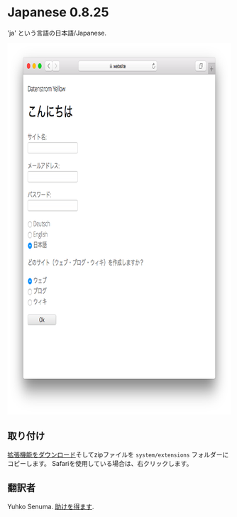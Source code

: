Japanese 0.8.25
===============
'ja' という言語の日本語/Japanese.

<p align="center"><img src="japanese-screenshot.png?raw=true" width="795" height="836" alt="Screenshot"></p>

## 取り付け

[拡張機能をダウンロード](https://github.com/datenstrom/yellow-extensions/raw/master/zip/japanese.zip)そしてzipファイルを `system/extensions` フォルダーにコピーします。 Safariを使用している場合は、右クリックします。

## 翻訳者

Yuhko Senuma. [助けを得ます](https://datenstrom.se/yellow/help/).
